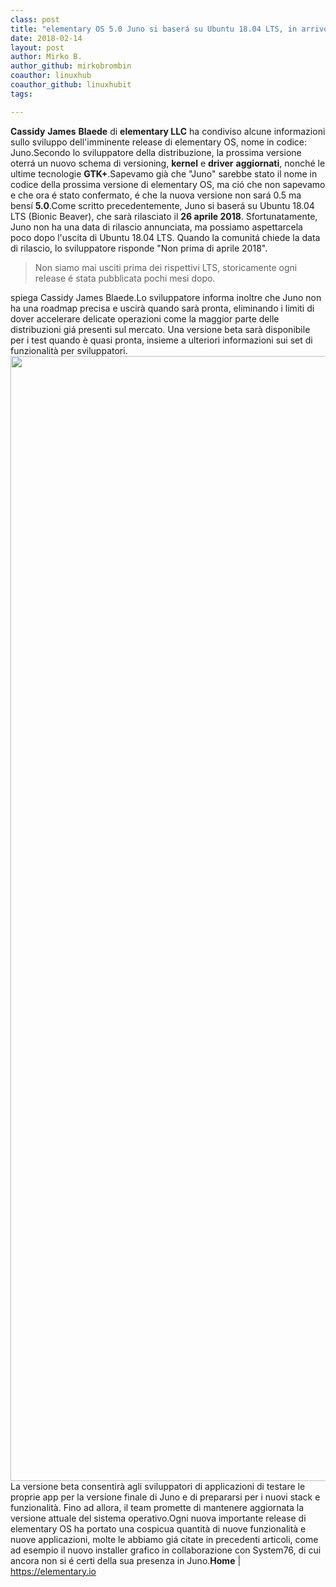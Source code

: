 ```yaml
---
class: post
title: "elementary OS 5.0 Juno si baserá su Ubuntu 18.04 LTS, in arrivo quest'anno"
date: 2018-02-14
layout: post
author: Mirko B.
author_github: mirkobrombin
coauthor: linuxhub
coauthor_github: linuxhubit
tags:

---
```

<strong>Cassidy</strong> <strong>James</strong> <strong>Blaede</strong> di <strong>elementary LLC</strong> ha condiviso alcune informazioni sullo sviluppo dell'imminente release di elementary OS, nome in codice: Juno.Secondo lo sviluppatore della distribuzione, la prossima versione oterrá un nuovo schema di versioning, <strong>kernel</strong> e <strong>driver</strong> <strong>aggiornati</strong>, nonché le ultime tecnologie <strong>GTK+</strong>.Sapevamo già che "Juno" sarebbe stato il nome in codice della prossima versione di elementary OS, ma ció che non sapevamo e che ora é stato confermato, é che la nuova versione non sará 0.5 ma bensí <strong>5.0</strong>.Come scritto precedentemente, Juno si baserá su Ubuntu 18.04 LTS (Bionic Beaver), che sarà rilasciato il <strong>26 aprile 2018</strong>. Sfortunatamente, Juno non ha una data di rilascio annunciata, ma possiamo aspettarcela poco dopo l'uscita di Ubuntu 18.04 LTS. Quando la comunitá chiede la data di rilascio, lo sviluppatore risponde "Non prima di aprile 2018".<blockquote>Non siamo mai usciti prima dei rispettivi LTS, storicamente ogni release é stata pubblicata pochi mesi dopo.</blockquote>spiega Cassidy James Blaede.Lo sviluppatore informa inoltre che Juno non ha una roadmap precisa e uscirà quando sarà pronta, eliminando i limiti di dover accelerare delicate operazioni come la maggior parte delle distribuzioni giá presenti sul mercato. Una versione beta sarà disponibile per i test quando è quasi pronta, insieme a ulteriori informazioni sui set di funzionalità per sviluppatori.<a href="https://linuxhub.it/wordpress/wp-content/uploads/2018/02/Screenshot-from-2018-02-13-14.22.27.png"><img class="aligncenter size-full wp-image-4085 size-full wp-image-335" src="https://linuxhub.it/wordpress/wp-content/uploads/2018/02/Screenshot-from-2018-02-13-14.22.27.png" alt="" width="3200" height="1800" /></a>La versione beta consentirà agli sviluppatori di applicazioni di testare le proprie app per la versione finale di Juno e di prepararsi per i nuovi stack e funzionalità. Fino ad allora, il team promette di mantenere aggiornata la versione attuale del sistema operativo.Ogni nuova importante release di elementary OS ha portato una cospicua quantità di nuove funzionalità e nuove applicazioni, molte le abbiamo giá citate in precedenti articoli, come ad esempio il nuovo installer grafico in collaborazione con System76, di cui ancora non si é certi della sua presenza in Juno.<strong>Home</strong> | <a href="https://elementary.io">https://elementary.io</a>